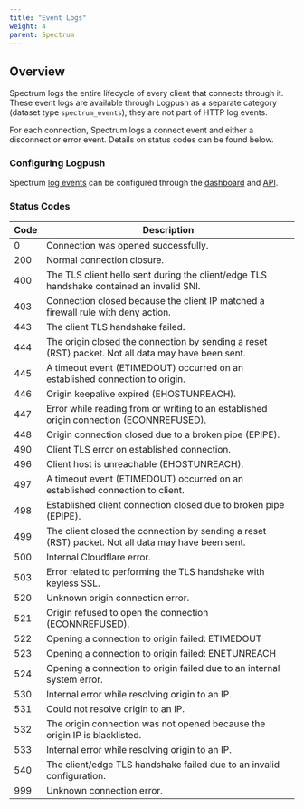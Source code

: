 ```yaml
---
title: "Event Logs"
weight: 4
parent: Spectrum
---
```



## Overview

Spectrum logs the entire lifecycle of every client that connects through it. These event logs are available through Logpush as a separate category (dataset type `spectrum_events`); they are not part of HTTP log events.

For each connection, Spectrum logs a connect event and either a disconnect or error event. Details on status codes can be found below. 

### Configuring Logpush

Spectrum [log events](https://developers.cloudflare.com/logs/log-fields/) can be configured through the [dashboard](https://developers.cloudflare.com/logs/logpush/logpush-dashboard/) and [API](https://developers.cloudflare.com/logs/logpush/logpush-configuration-api/). 

### Status Codes
| Code | Description |
| --- | -------- |
| 0	    | Connection was opened successfully. |
| 200   | Normal connection closure. |
| 400   | The TLS client hello sent during the client/edge TLS handshake contained an invalid SNI. |
| 403	| Connection closed because the client IP matched a firewall rule with deny action. |
| 443	| The client TLS handshake failed. |
| 444	| The origin closed the connection by sending a reset (RST) packet. Not all data may have been sent. |
| 445	| A timeout event (ETIMEDOUT) occurred on an established connection to origin.  |
| 446	| Origin keepalive expired (EHOSTUNREACH). |
| 447	| Error while reading from or writing to an established origin connection (ECONNREFUSED). |
| 448	| Origin connection closed due to a broken pipe (EPIPE). |
| 490	| Client TLS error on established connection. |
| 496	| Client host is unreachable (EHOSTUNREACH). |
| 497	| A timeout event (ETIMEDOUT) occurred on an established connection to client. |
| 498	| Established client connection closed due to broken pipe (EPIPE). |
| 499	| The client closed the connection by sending a reset (RST) packet. Not all data may have been sent. |
| 500	| Internal Cloudflare error. |
| 503	| Error related to performing the TLS handshake with keyless SSL. |
| 520	| Unknown origin connection error. |
| 521	| Origin refused to open the connection (ECONNREFUSED). |
| 522	| Opening a connection to origin failed: ETIMEDOUT |
| 523	| Opening a connection to origin failed: ENETUNREACH |
| 524	| Opening a connection to origin failed due to an internal system error. |
| 530	| Internal error while resolving origin to an IP. |
| 531	| Could not resolve origin to an IP. |
| 532	| The origin connection was not opened because the origin IP is blacklisted. |
| 533	| Internal error while resolving origin to an IP. |
| 540	| The client/edge TLS handshake failed due to an invalid configuration. |
| 999	| Unknown connection error. |
